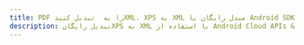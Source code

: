 ---title: PDF را به  تبدیل کنیدXML، XPS به XML مبدل رایگان یا Android SDKdescription: تبدیل رایگانXPS به XML با استفاده از Android Cloud APIs & SDK همچنین اسناد PDF را در Cloud ایجاد، ویرایش و رندر کنید.---